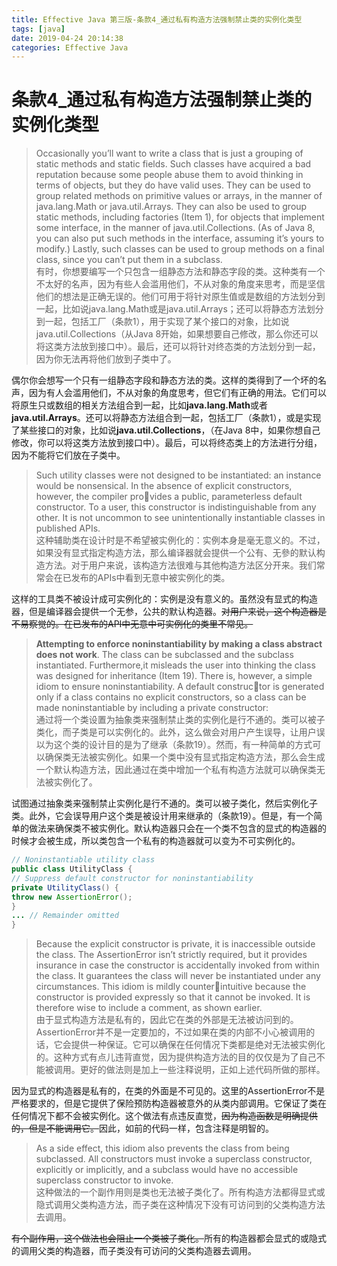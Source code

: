 ```yaml
---
title: Effective Java 第三版-条款4_通过私有构造方法强制禁止类的实例化类型
tags: [java]
date: 2019-04-24 20:14:38
categories: Effective Java
---
```


# 条款4_通过私有构造方法强制禁止类的实例化类型

>Occasionally you’ll want to write a class that is just a grouping of static methods and static fields. Such classes have acquired a bad reputation because some people abuse them to avoid thinking in terms of objects, but they do have valid uses. They can be used to group related methods on primitive values or arrays, in the manner of java.lang.Math or java.util.Arrays. They can also be used to group static methods, including factories (Item 1), for objects that implement some interface, in the manner of java.util.Collections. (As of Java 8, you can also put such methods in the interface, assuming it’s yours to modify.) Lastly, such classes can be used to group methods on a final class, since you can’t put them in a subclass.		
>有时，你想要编写⼀个只包含⼀组静态⽅法和静态字段的类。这种类有⼀个不太好的名声，因为有些⼈会滥⽤他们，不从对象的⻆度来思考，⽽是坚信他们的想法是正确⽆误的。他们可⽤于将针对原⽣值或是数组的⽅法划分到⼀起，⽐如说java.lang.Math或是java.util.Arrays；还可以将静态⽅法划分到⼀起，包括⼯⼚（条款1），⽤于实现了某个接⼝的对象，⽐如说java.util.Collections（从Java 8开始，如果想要⾃⼰修改，那么你还可以将这类⽅法放到接⼝中）。最后，还可以将针对终态类的⽅法划分到⼀起，因为你⽆法再将他们放到⼦类中了。

偶尔你会想写一个只有一组静态字段和静态方法的类。这样的类得到了一个坏的名声，因为有人会滥用他们，不从对象的角度思考，但它们有正确的用法。它们可以将原生只或数组的相关方法组合到一起，比如**java.lang.Math**或者**java.util.Arrays**。还可以将静态方法组合到一起，包括工厂（条款1），或是实现了某些接口的对象，比如说**java.util.Collections**，（在Java 8中，如果你想自己修改，你可以将这类方法放到接口中）。最后，可以将终态类上的方法进行分组，因为不能将它们放在子类中。


>Such utility classes were not designed to be instantiated: an instance would be nonsensical. In the absence of explicit constructors, however, the compiler provides a public, parameterless default constructor. To a user, this constructor is indistinguishable from any other. It is not uncommon to see unintentionally instantiable classes in published APIs.		
>这种辅助类在设计时是不希望被实例化的：实例本身是毫⽆意义的。不过，如果没有显式指定构造⽅法，那么编译器就会提供⼀个公有、⽆參的默认构造⽅法。对于⽤户来说，该构造⽅法很难与其他构造⽅法区分开来。我们常常会在已发布的APIs中看到⽆意中被实例化的类。

这样的工具类不被设计成可实例化的：实例是没有意义的。虽然没有显式的构造器，但是编译器会提供一个无参，公共的默认构造器。~~对用户来说，这个构造器是不易察觉的。在已发布的API中无意中可实例化的类里不常见。~~

>**Attempting to enforce noninstantiability by making a class abstract does not work**. The class can be subclassed and the subclass instantiated. Furthermore,it misleads the user into thinking the class was designed for inheritance (Item 19). There is, however, a simple idiom to ensure noninstantiability. A default constructor is generated only if a class contains no explicit constructors, so a class can be made noninstantiable by including a private constructor:		
>通过将⼀个类设置为抽象类来强制禁⽌类的实例化是⾏不通的。类可以被⼦类化，⽽⼦类是可以实例化的。此外，这么做会对⽤户产⽣误导，让⽤户误以为这个类的设计⽬的是为了继承（条款19）。然⽽，有⼀种简单的⽅式可以确保类⽆法被实例化。如果⼀个类中没有显式指定构造⽅法，那么会⽣成⼀个默认构造⽅法，因此通过在类中增加⼀个私有构造⽅法就可以确保类⽆法被实例化了。


试图通过抽象类来强制禁止实例化是行不通的。类可以被子类化，然后实例化子类。此外，它会误导用户这个类是被设计用来继承的（条款19）。但是，有一个简单的做法来确保类不被实例化。默认构造器只会在一个类不包含的显式的构造器的时候才会被生成，所以类包含一个私有的构造器就可以变为不可实例化的。

```java
// Noninstantiable utility class
public class UtilityClass {
// Suppress default constructor for noninstantiability
private UtilityClass() {
throw new AssertionError();
}
... // Remainder omitted
}
```

>Because the explicit constructor is private, it is inaccessible outside the class. The AssertionError isn’t strictly required, but it provides insurance in case the constructor is accidentally invoked from within the class. It guarantees the class will never be instantiated under any circumstances. This idiom is mildly counterintuitive because the constructor is provided expressly so that it cannot be invoked. It is therefore wise to include a comment, as shown earlier.		
>由于显式构造⽅法是私有的，因此它在类的外部是⽆法被访问到的。AssertionError并不是⼀定要加的，不过如果在类的内部不⼩⼼被调⽤的话，它会提供⼀种保证。它可以确保在任何情况下类都是绝对⽆法被实例化的。这种⽅式有点⼉违背直觉，因为提供构造⽅法的⽬的仅仅是为了⾃⼰不能被调⽤。更好的做法则是加上⼀些注释说明，正如上述代码所做的那样。

因为显式的构造器是私有的，在类的外面是不可见的。这里的AssertionError不是严格要求的，但是它提供了保险预防构造器被意外的从类内部调用。它保证了类在任何情况下都不会被实例化。这个做法有点违反直觉，~~因为构造函数是明确提供的，但是不能调用它。~~因此，如前的代码一样，包含注释是明智的。


>As a side effect, this idiom also prevents the class from being subclassed. All constructors must invoke a superclass constructor, explicitly or implicitly, and a
subclass would have no accessible superclass constructor to invoke.		
>这种做法的⼀个副作⽤则是类也⽆法被⼦类化了。所有构造⽅法都得显式或隐式调⽤⽗类构造⽅法，⽽⼦类在这种情况下没有可访问到的⽗类构造⽅法去调⽤。

~~有个副作用，这个做法也会阻止一个类被子类化。~~所有的构造器都会显式的或隐式的调用父类的构造器，而子类没有可访问的父类构造器去调用。


